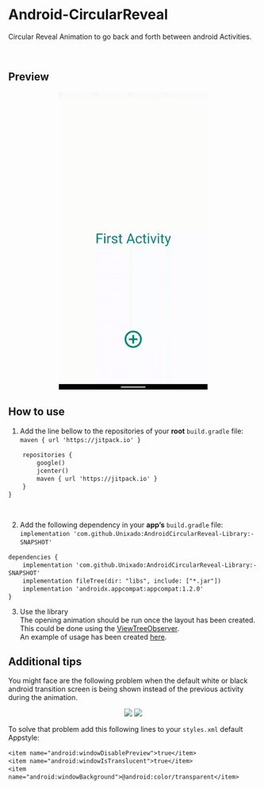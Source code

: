 # Android-CircularReveal
Circular Reveal Animation to go back and forth between android Activities.

<br/>

## Preview 

<p align="center">
  <img height=600 src="https://github.com/Unixado/Android-CircularReveal/blob/master/Preview/Preview.gif">
</p>

## How to use 
1. Add the line bellow to the repositories of your **root** `build.gradle` file: <br/>
`maven { url 'https://jitpack.io' }` 

``` allprojects { 
    repositories {
        google()
        jcenter()
        maven { url 'https://jitpack.io' }
    }
}
``` 
<br/>


2. Add the following dependency in your **app’s** `build.gradle` file: <br/>
`implementation 'com.github.Unixado:AndroidCircularReveal-Library:-SNAPSHOT'`
```
dependencies {
    implementation 'com.github.Unixado:AndroidCircularReveal-Library:-SNAPSHOT'
    implementation fileTree(dir: "libs", include: ["*.jar"])
    implementation 'androidx.appcompat:appcompat:1.2.0'
}
```
3. Use the library <br/>
The opening animation should be run once the layout has been created. This could be done using the [ViewTreeObserver](https://developer.android.com/reference/android/view/ViewTreeObserver).<br/> An example of usage has been created [here](https://github.com/Unixado/AndroidCircularReveal-Library/blob/master/app/src/main/java/unixado/circularrevealanimation/SecondActivity.java). 

## Additional tips
You might face are the following problem when the default white or black android transition screen is being shown instead of the previous activity during the animation.<br/>

<p align=center>
  <img height=500 src="https://github.com/Unixado/AndroidCircularReveal-Library/blob/master/Preview/noTranslucency.gif">
  <img height=500 src="https://github.com/Unixado/AndroidCircularReveal-Library/blob/master/Preview/noTransparency.gif">
</p>

To solve that problem add this following lines to your `styles.xml` default Appstyle:<br/>
```
<item name="android:windowDisablePreview">true</item>
<item name="android:windowIsTranslucent">true</item>
<item name="android:windowBackground">@android:color/transparent</item>
```
